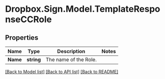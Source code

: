 # Dropbox.Sign.Model.TemplateResponseCCRole

## Properties

Name | Type | Description | Notes
------------ | ------------- | ------------- | -------------
**Name** | **string** |  The name of the Role.  | 

[[Back to Model list]](../README.md#documentation-for-models) [[Back to API list]](../README.md#documentation-for-api-endpoints) [[Back to README]](../README.md)

